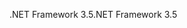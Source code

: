  <span data-ttu-id="16e69-101">.NET Framework 3.5</span><span class="sxs-lookup"><span data-stu-id="16e69-101">.NET Framework 3.5</span></span> 
